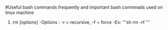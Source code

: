 #Useful bash commands
frequently and important bash commnads used on linux machine

1. rm [options]
	-Options : 
		-r = recursive,
		-f = force
	-Ex: 	'''sh
			rm -rf
			'''
	
